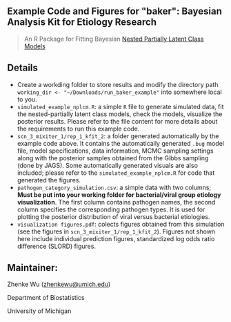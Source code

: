 Example Code and Figures for "baker": Bayesian Analysis Kit for Etiology Research
------
> An R Package for Fitting Bayesian [Nested Partially Latent Class Models](https://academic.oup.com/biostatistics/article/2555349/Nested-partially-latent-class-models-for-dependent) 

Details
-------------------------------------

* Create a workding folder to store results and modify the directory path `working_dir <- "~/Downloads/run_baker_example"` into somewhere local to you.
* `simulated_example_nplcm.R`: a simple `R` file to generate simulated data, fit the nested-partially latent class models, check the models, visualize the posterior results. Please refer to the file content for more details about the requirements to run this example code.
* `scn_3_mixiter_1/rep_1_kfit_2`: a folder generated automatically by the example code above. It contains the automatically generated `.bug` model file, model specifications, data information, MCMC sampling settings along with the posterior samples obtained from the Gibbs sampling (done by JAGS). Some automatically generated visuals are also included; please refer to the `simulated_example_nplcm.R` for code that generated the figures.
* `pathogen_category_simulation.csv`: a simple data with two columns; **Must be put into your working folder for bacterial/viral group etiology visualization**. The first column contains pathogen names, the second column specifies the corresponding pathogen types. It is used for plotting the posterior distribution of viral versus bacterial etiologies.
* `visualization figures.pdf`: colects figures obtained from this simulation (see the figures in `scn_3_mixiter_1/rep_1_kfit_2`). Figures not shown here include individual prediction figures, standardized log odds ratio difference (SLORD) figures. 


Maintainer:
--------------------------

Zhenke Wu (zhenkewu@umich.edu)

Department of Biostatistics

University of Michigan